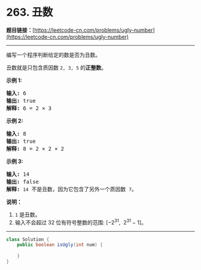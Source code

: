 # 263. 丑数

**题目链接：**[https://leetcode-cn.com/problems/ugly-number](https://leetcode-cn.com/problems/ugly-number)

---

<div class="content__1Y2H">
 <div class="notranslate">
  <p>编写一个程序判断给定的数是否为丑数。</p> 
  <p>丑数就是只包含质因数&nbsp;<code>2, 3, 5</code>&nbsp;的<strong>正整数</strong>。</p> 
  <p><strong>示例 1:</strong></p> 
  <pre class="language-text"><strong>输入:</strong> 6
<strong>输出:</strong> true
<strong>解释: </strong>6 = 2 ×&nbsp;3</pre> 
  <p><strong>示例 2:</strong></p> 
  <pre class="language-text"><strong>输入:</strong> 8
<strong>输出:</strong> true
<strong>解释: </strong>8 = 2 × 2 ×&nbsp;2
</pre> 
  <p><strong>示例&nbsp;3:</strong></p> 
  <pre class="language-text"><strong>输入:</strong> 14
<strong>输出:</strong> false 
<strong>解释: </strong><code>14</code> 不是丑数，因为它包含了另外一个质因数&nbsp;<code>7</code>。</pre> 
  <p><strong>说明：</strong></p> 
  <ol> 
   <li><code>1</code>&nbsp;是丑数。</li> 
   <li>输入不会超过 32 位有符号整数的范围:&nbsp;[−2<sup>31</sup>,&nbsp; 2<sup>31&nbsp;</sup>− 1]。</li> 
  </ol> 
 </div>
</div>

---

```java
class Solution {
    public boolean isUgly(int num) {
        
    }
}
```